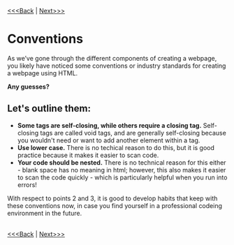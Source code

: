 [<<<Back](images.md) | [Next>>>](create_site.md)

# Conventions

As we’ve gone through the different components of creating a webpage, you likely have noticed some conventions or industry standards for creating a webpage using HTML. 

**Any guesses?**

## Let's outline them:
<p>
    <ul>
        <li> <strong>Some tags are self-closing, while others require a closing tag.</strong> Self-closing tags are called void tags, and are generally self-closing because you wouldn't need or want to add another element within a tag. </li>
        <li> <strong>Use lower case.</strong> There is no techical reason to do this, but it is good practice because it makes it easier to scan code. </li>
        <li> <strong>Your code should be nested.</strong> There is no technical reason for this either - blank space has no meaning in html; however, this also makes it easier to scan the code quickly - which is particularly helpful when you run into errors! </li>
    </ul>
</p>

With respect to points 2 and 3, it is good to develop habits that keep with these conventions now, in case you find yourself in a professional codeing environment in the future.
<br/>
<br/>

[<<<Back](images.md) | [Next>>>](create_site.md)